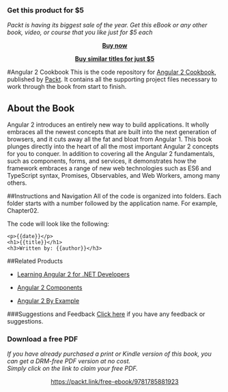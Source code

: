 
### Get this product for $5

<i>Packt is having its biggest sale of the year. Get this eBook or any other book, video, or course that you like just for $5 each</i>


<b><p align='center'>[Buy now](https://packt.link/9781785881923)</p></b>


<b><p align='center'>[Buy similar titles for just $5](https://subscription.packtpub.com/search)</p></b>


#Angular 2 Cookbook
This is the code repository for [Angular 2 Cookbook](https://www.packtpub.com/web-development/angular-2-cookbook?utm_source=github&utm_medium=repository&utm_campaign=9781785881923), published by [Packt](https://www.packtpub.com/?utm_source=github). It contains all the supporting project files necessary to work through the book from start to finish.
## About the Book
Angular 2 introduces an entirely new way to build applications. It wholly embraces all the newest concepts that are built into the next generation of browsers, and it cuts away all the fat and bloat from Angular 1. This book plunges directly into the heart of all the most important Angular 2 concepts for you to conquer. In addition to covering all the Angular 2 fundamentals, such as components, forms, and services, it demonstrates how the framework embraces a range of new web technologies such as ES6 and TypeScript syntax, Promises, Observables, and Web Workers, among many others.

##Instructions and Navigation
All of the code is organized into folders. Each folder starts with a number followed by the application name. For example, Chapter02.



The code will look like the following:
```
<p>{{date}}</p>
<h1>{{title}}</h1>
<h3>Written by: {{author}}</h3>
```



##Related Products
* [Learning Angular 2 for .NET Developers](https://www.packtpub.com/web-development/learning-angular-2-net-developers?utm_source=github&utm_medium=repository&utm_campaign=9781785884283)

* [Angular 2 Components](https://www.packtpub.com/web-development/angular-2-components?utm_source=github&utm_medium=repository&utm_campaign=9781785882340)

* [Angular 2 By Example](https://www.packtpub.com/web-development/angular-2-example?utm_source=github&utm_medium=repository&utm_campaign=9781785887192)

###Suggestions and Feedback
[Click here](https://docs.google.com/forms/d/e/1FAIpQLSe5qwunkGf6PUvzPirPDtuy1Du5Rlzew23UBp2S-P3wB-GcwQ/viewform) if you have any feedback or suggestions.
### Download a free PDF

 <i>If you have already purchased a print or Kindle version of this book, you can get a DRM-free PDF version at no cost.<br>Simply click on the link to claim your free PDF.</i>
<p align="center"> <a href="https://packt.link/free-ebook/9781785881923">https://packt.link/free-ebook/9781785881923 </a> </p>